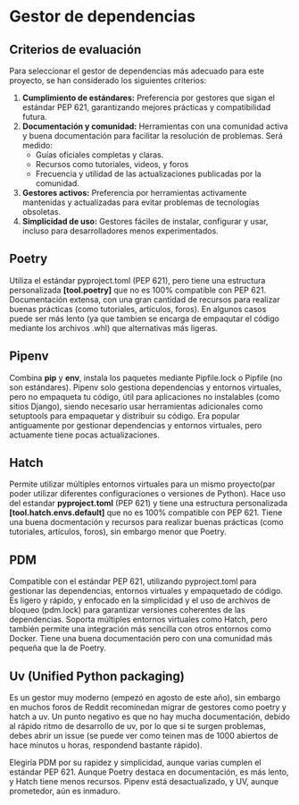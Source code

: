 # Gestor de dependencias

## Criterios de evaluación
Para seleccionar el gestor de dependencias más adecuado para este proyecto, se han considerado los siguientes criterios:

1. **Cumplimiento de estándares:** Preferencia por gestores que sigan el estándar PEP 621, garantizando mejores prácticas y compatibilidad futura.
2. **Documentación y comunidad:** Herramientas con una comunidad activa y buena documentación para facilitar la resolución de problemas. Será medido:
    -   Guías oficiales completas y claras.
    -   Recursos como tutoriales, videos, y foros
    -   Frecuencia y utilidad de las actualizaciones publicadas por la comunidad.
3. **Gestores activos:** Preferencia por herramientas activamente mantenidas y actualizadas para evitar problemas de tecnologías obsoletas.
4. **Simplicidad de uso:** Gestores fáciles de instalar, configurar y usar, incluso para desarrolladores menos experimentados.


## Poetry

Utiliza el estándar pyproject.toml (PEP 621), pero tiene una estructura personalizada **[tool.poetry]** que no es 100% compatible con PEP 621.
Documentación extensa, con una gran cantidad de recursos para realizar buenas prácticas (como tutoriales, artículos, foros).
En algunos casos puede ser más lento (ya que tambien se encarga de empaqutar el código mediante los archivos .whl) que alternativas más ligeras.

## Pipenv

Combina **pip** y **env**, instala los paquetes mediante Pipfile.lock o Pipfile (no son estándares).
Pipenv solo gestiona dependencias y entornos virtuales, pero no empaqueta tu código, útil para aplicaciones no instalables (como sitios Django), 
siendo necesario usar herramientas adicionales como setuptools para empaquetar y distribuir su código. 
Era popular antiguamente por gestionar dependencias y entornos virtuales, pero actuamente tiene pocas actualizaciones.

## Hatch

Permite utilizar múltiples entornos virtuales para un mismo proyecto(par poder utilizar diferentes configuraciones o versiones de Python).
Hace uso del estandar **pyproject.toml** (PEP 621) y tiene una estructura personalizada **[tool.hatch.envs.default]** que no es 100% compatible con PEP 621.
Tiene una buena docmentación y recursos para realizar buenas prácticas (como tutoriales, artículos, foros), sin embargo menor que Poetry.


## PDM

Compatible con el estándar PEP 621, utilizando pyproject.toml para gestionar las dependencias, entornos virtuales y empaquetado de código.
Es ligero y rápido, y enfocado en la simplicidad y el uso de archivos de bloqueo (pdm.lock) para garantizar versiones coherentes de las dependencias.
Soporta múltiples entornos virtuales como Hatch, pero también permite una integración más sencilla con otros entornos como Docker.
Tiene una buena documentación pero con una comunidad más pequeña que la de Poetry.

## Uv (Unified Python packaging)

Es un gestor muy moderno (empezó en agosto de este año), sin embargo en muchos foros de Reddit recominedan migrar de gestores como poetry y hatch a uv.
Un punto negativo es que no hay mucha documentación, debido al rápido ritmo de desarrollo de uv, por lo que si te surgen problemas, debes abrir un issue 
(se puede ver como teinen mas de 1000 abiertos de hace minutos u horas, respondend bastante rápido).



Elegiría PDM por su rapidez y simplicidad, aunque varias cumplen el estándar PEP 621. Aunque Poetry destaca en documentación, es más lento, y Hatch tiene menos recursos. Pipenv está desactualizado, y UV, aunque prometedor, aún es inmaduro.

